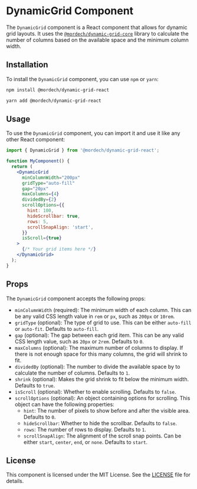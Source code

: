 # DynamicGrid Component

The `DynamicGrid` component is a React component that allows for dynamic grid layouts. It uses the [`@mordech/dynamic-grid-core`](https://www.npmjs.com/package/@mordech/dynamic-grid-core) library to calculate the number of columns based on the available space and the minimum column width.

## Installation

To install the `DynamicGrid` component, you can use `npm` or `yarn`:

```bash
npm install @mordech/dynamic-grid-react
```

```bash
yarn add @mordech/dynamic-grid-react
```

## Usage

To use the `DynamicGrid` component, you can import it and use it like any other React component:

```jsx
import { DynamicGrid } from '@mordech/dynamic-grid-react';

function MyComponent() {
  return (
    <DynamicGrid
      minColumnWidth="200px"
      gridType="auto-fill"
      gap="20px"
      maxColumns={4}
      dividedBy={2}
      scrollOptions={{
        hint: 100,
        hideScrollbar: true,
        rows: 5,
        scrollSnapAlign: 'start',
      }}
      isScroll={true}
    >
      {/* Your grid items here */}
    </DynamicGrid>
  );
}
```

## Props

The `DynamicGrid` component accepts the following props:

- `minColumnWidth` (required): The minimum width of each column. This can be any valid CSS length value in `rem` or `px`, such as `200px` or `10rem`.
- `gridType` (optional): The type of grid to use. This can be either `auto-fill` or `auto-fit`. Defaults to `auto-fill`.
- `gap` (optional): The gap between each grid item. This can be any valid CSS length value, such as `20px` or `2rem`. Defaults to `0`.
- `maxColumns` (optional): The maximum number of columns to display. If there is not enough space for this many columns, the grid will shrink to fit.
- `dividedBy` (optional): The number to divide the available space by to calculate the number of columns. Defaults to `1`.
- `shrink` (optional): Makes the grid shrink to fit below the minimum width. Defaults to `true`.
- `isScroll` (optional): Whether to enable scrolling. Defaults to `false`.
- `scrollOptions` (optional): An object containing options for scrolling. This object can have the following properties:
  - `hint`: The number of pixels to show before and after the visible area. Defaults to `0`.
  - `hideScrollbar`: Whether to hide the scrollbar. Defaults to `false`.
  - `rows`: The number of rows to display. Defaults to `1`.
  - `scrollSnapAlign`: The alignment of the scroll snap points. Can be either `start`, `center`, `end`, or `none`. Defaults to `start`.

## License

This component is licensed under the MIT License. See the [LICENSE](LICENSE) file for details.
